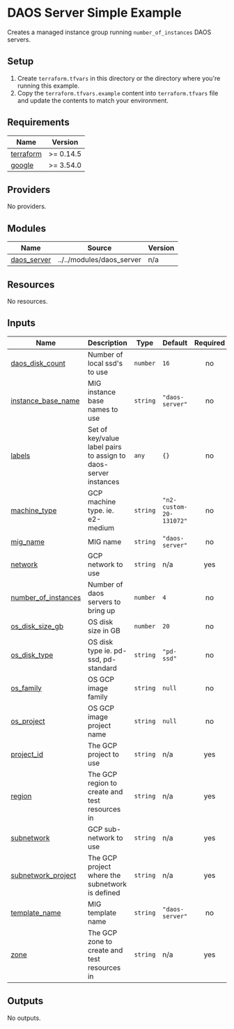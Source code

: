 # DAOS Server Simple Example

Creates a managed instance group running ```number_of_instances``` DAOS servers.

## Setup

1. Create ```terraform.tfvars``` in this directory or the directory where you're running this example.
2. Copy the ```terraform.tfvars.example``` content into ```terraform.tfvars``` file and update the contents to match your environment.


<!-- BEGINNING OF PRE-COMMIT-TERRAFORM DOCS HOOK -->
## Requirements

| Name | Version |
|------|---------|
| <a name="requirement_terraform"></a> [terraform](#requirement\_terraform) | >= 0.14.5 |
| <a name="requirement_google"></a> [google](#requirement\_google) | >= 3.54.0 |

## Providers

No providers.

## Modules

| Name | Source | Version |
|------|--------|---------|
| <a name="module_daos_server"></a> [daos\_server](#module\_daos\_server) | ../../modules/daos_server | n/a |

## Resources

No resources.

## Inputs

| Name | Description | Type | Default | Required |
|------|-------------|------|---------|:--------:|
| <a name="input_daos_disk_count"></a> [daos\_disk\_count](#input\_daos\_disk\_count) | Number of local ssd's to use | `number` | `16` | no |
| <a name="input_instance_base_name"></a> [instance\_base\_name](#input\_instance\_base\_name) | MIG instance base names to use | `string` | `"daos-server"` | no |
| <a name="input_labels"></a> [labels](#input\_labels) | Set of key/value label pairs to assign to daos-server instances | `any` | `{}` | no |
| <a name="input_machine_type"></a> [machine\_type](#input\_machine\_type) | GCP machine type. ie. e2-medium | `string` | `"n2-custom-20-131072"` | no |
| <a name="input_mig_name"></a> [mig\_name](#input\_mig\_name) | MIG name | `string` | `"daos-server"` | no |
| <a name="input_network"></a> [network](#input\_network) | GCP network to use | `string` | n/a | yes |
| <a name="input_number_of_instances"></a> [number\_of\_instances](#input\_number\_of\_instances) | Number of daos servers to bring up | `number` | `4` | no |
| <a name="input_os_disk_size_gb"></a> [os\_disk\_size\_gb](#input\_os\_disk\_size\_gb) | OS disk size in GB | `number` | `20` | no |
| <a name="input_os_disk_type"></a> [os\_disk\_type](#input\_os\_disk\_type) | OS disk type ie. pd-ssd, pd-standard | `string` | `"pd-ssd"` | no |
| <a name="input_os_family"></a> [os\_family](#input\_os\_family) | OS GCP image family | `string` | `null` | no |
| <a name="input_os_project"></a> [os\_project](#input\_os\_project) | OS GCP image project name | `string` | `null` | no |
| <a name="input_project_id"></a> [project\_id](#input\_project\_id) | The GCP project to use | `string` | n/a | yes |
| <a name="input_region"></a> [region](#input\_region) | The GCP region to create and test resources in | `string` | n/a | yes |
| <a name="input_subnetwork"></a> [subnetwork](#input\_subnetwork) | GCP sub-network to use | `string` | n/a | yes |
| <a name="input_subnetwork_project"></a> [subnetwork\_project](#input\_subnetwork\_project) | The GCP project where the subnetwork is defined | `string` | n/a | yes |
| <a name="input_template_name"></a> [template\_name](#input\_template\_name) | MIG template name | `string` | `"daos-server"` | no |
| <a name="input_zone"></a> [zone](#input\_zone) | The GCP zone to create and test resources in | `string` | n/a | yes |

## Outputs

No outputs.
<!-- END OF PRE-COMMIT-TERRAFORM DOCS HOOK -->